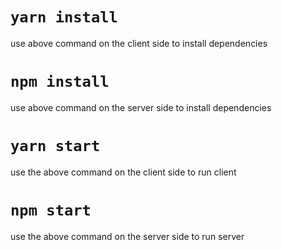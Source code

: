 # `yarn install`
use above command on the client side to install dependencies

#  `npm install`
use above command on the server side to install dependencies

# `yarn start`
use the above command on the client side to run client

# `npm start`
use the above command on the server side to run server